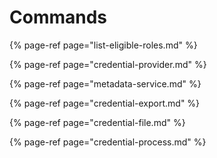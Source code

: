 # Commands

{% page-ref page="list-eligible-roles.md" %}

{% page-ref page="credential-provider.md" %}

{% page-ref page="metadata-service.md" %}

{% page-ref page="credential-export.md" %}

{% page-ref page="credential-file.md" %}

{% page-ref page="credential-process.md" %}

